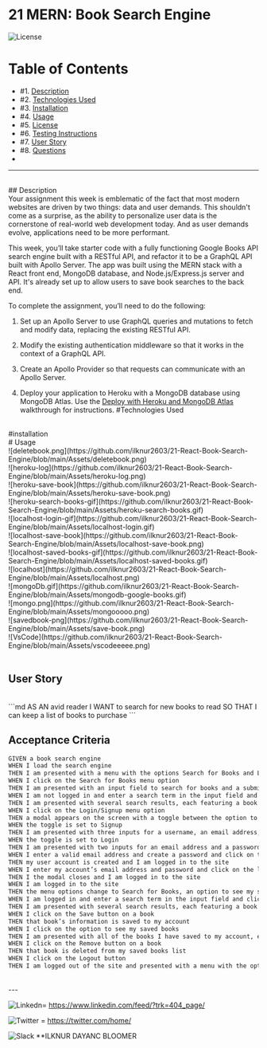 
# 21 MERN: Book Search Engine

![License](https://img.shields.io/badge/License%3A-MIT-green)
# Table of Contents

* #1.  [Description](#description)
* #2.  [Technologies Used](#technologies-used)
* #3.  [Installation](#installation)
* #4.  [Usage](#usage)
* #5.  [License](#license)
* #6.  [Testing Instructions](#testing-instructions)
* #7.  [User Story](#User-Story)
* #8.  [Questions](#questions)
* <br>
----
<br>
## Description

<br>
Your assignment this week is emblematic of the fact that most modern websites are driven by two things: data and user demands. This shouldn't come as a surprise, as the ability to personalize user data is the cornerstone of real-world web development today. And as user demands evolve, applications need to be more performant.

This week, you’ll take starter code with a fully functioning Google Books API search engine built with a RESTful API, and refactor it to be a GraphQL API built with Apollo Server. The app was built using the MERN stack with a React front end, MongoDB database, and Node.js/Express.js server and API. It's already set up to allow users to save book searches to the back end. 

To complete the assignment, you’ll need to do the following:

1. Set up an Apollo Server to use GraphQL queries and mutations to fetch and modify data, replacing the existing RESTful API.

2. Modify the existing authentication middleware so that it works in the context of a GraphQL API.

3. Create an Apollo Provider so that requests can communicate with an Apollo Server.

4. Deploy your application to Heroku with a MongoDB database using MongoDB Atlas. Use the [Deploy with Heroku and MongoDB Atlas](https://coding-boot-camp.github.io/full-stack/mongodb/deploy-with-heroku-and-mongodb-atlas) walkthrough for instructions.
#Technologies Used
<br>
#installation
<br>
# Usage
<br>
![deletebook.png](https://github.com/ilknur2603/21-React-Book-Search-Engine/blob/main/Assets/deletebook.png)
<br>
![heroku-log](https://github.com/ilknur2603/21-React-Book-Search-Engine/blob/main/Assets/heroku-log.png)
<br>
![heroku-save-book](https://github.com/ilknur2603/21-React-Book-Search-Engine/blob/main/Assets/heroku-save-book.png)
<br>
![heroku-search-books-gif](https://github.com/ilknur2603/21-React-Book-Search-Engine/blob/main/Assets/heroku-search-books.gif)
<br>
![localhost-login-gif](https://github.com/ilknur2603/21-React-Book-Search-Engine/blob/main/Assets/localhost-login.gif)
<br>
![localhost-save-book](https://github.com/ilknur2603/21-React-Book-Search-Engine/blob/main/Assets/localhost-save-book.png)
<br>
![localhost-saved-books-gif](https://github.com/ilknur2603/21-React-Book-Search-Engine/blob/main/Assets/localhost-saved-books.gif)
<br>
![localhost](https://github.com/ilknur2603/21-React-Book-Search-Engine/blob/main/Assets/localhost.png)
<br>
![mongoDb.gif](https://github.com/ilknur2603/21-React-Book-Search-Engine/blob/main/Assets/mongodb-google-books.gif)
<br>
![mongo.png](https://github.com/ilknur2603/21-React-Book-Search-Engine/blob/main/Assets/mongooooo.png)
<br>
![savedbook-png](https://github.com/ilknur2603/21-React-Book-Search-Engine/blob/main/Assets/save-book.png)
<br>
![VsCode](https://github.com/ilknur2603/21-React-Book-Search-Engine/blob/main/Assets/vscodeeeee.png)
<br>
<br>

## User Story
<br/>
```md
AS AN avid reader
I WANT to search for new books to read
SO THAT I can keep a list of books to purchase
```


## Acceptance Criteria

```md
GIVEN a book search engine
WHEN I load the search engine
THEN I am presented with a menu with the options Search for Books and Login/Signup and an input field to search for books and a submit button
WHEN I click on the Search for Books menu option
THEN I am presented with an input field to search for books and a submit button
WHEN I am not logged in and enter a search term in the input field and click the submit button
THEN I am presented with several search results, each featuring a book’s title, author, description, image, and a link to that book on the Google Books site
WHEN I click on the Login/Signup menu option
THEN a modal appears on the screen with a toggle between the option to log in or sign up
WHEN the toggle is set to Signup
THEN I am presented with three inputs for a username, an email address, and a password, and a signup button
WHEN the toggle is set to Login
THEN I am presented with two inputs for an email address and a password and login button
WHEN I enter a valid email address and create a password and click on the signup button
THEN my user account is created and I am logged in to the site
WHEN I enter my account’s email address and password and click on the login button
THEN I the modal closes and I am logged in to the site
WHEN I am logged in to the site
THEN the menu options change to Search for Books, an option to see my saved books, and Logout
WHEN I am logged in and enter a search term in the input field and click the submit button
THEN I am presented with several search results, each featuring a book’s title, author, description, image, and a link to that book on the Google Books site and a button to save a book to my account
WHEN I click on the Save button on a book
THEN that book’s information is saved to my account
WHEN I click on the option to see my saved books
THEN I am presented with all of the books I have saved to my account, each featuring the book’s title, author, description, image, and a link to that book on the Google Books site and a button to remove a book from my account
WHEN I click on the Remove button on a book
THEN that book is deleted from my saved books list
WHEN I click on the Logout button
THEN I am logged out of the site and presented with a menu with the options Search for Books and Login/Signup and an input field to search for books and a submit button  
```





<br>
---

<br>

![Linkedn](https://img.shields.io/badge/LinkedIn-0077B5?style=for-the-badge&logo=linkedin&logoColor=white)= https://www.linkedin.com/feed/?trk=404_page/
<br>

![Twitter](https://img.shields.io/badge/Twitter-1DA1F2?style=for-the-badge&logo=twitter&logoColor=white)  = https://twitter.com/home/
<br>

![Slack](https://img.shields.io/badge/Slack-4A154B?style=for-the-badge&logo=slack&logoColor=white)         **ILKNUR DAYANC BLOOMER
